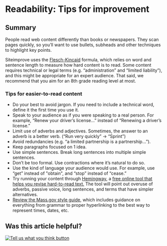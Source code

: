 # Readability: Tips for improvement

## Summary

People read web content differently than books or newspapers. They scan pages quickly, so you’ll want to use bullets, subheads and other techniques to highlight key points.

Siteimprove uses the [Flesch-Kincaid](https://support.siteimprove.com/hc/en-gb/articles/114094009592?flash_digest=476c0d7ee44240684fb2099f3b1527d644286af9) formula, which relies on word and sentence length to measure how hard content is to read. Some content requires technical or legal terms \(e.g. “administration” and “limited liability”\), and this might be appropriate for an expert audience. That said, we recommend that you aim for an 8th grade reading level at most.

### Tips for easier-to-read content

* Do your best to avoid jargon. If you need to include a technical word, define it the first time you use it.
* Speak to your audience as if you were speaking to a real person. For example, “Renew your driver’s license…” instead of “Renewing a driver’s license.”
* Limit use of adverbs and adjectives. Sometimes, the answer to an adverb is a better verb. \(“Run very quickly” -&gt; “Sprint”\)
* Avoid redundancies \(e.g. “a limited partnership is a partnership…”\).
* Keep paragraphs focused on 1 idea.
* Use simple sentences. Break long sentences into multiple simple sentences.
* Don’t be too formal. Use contractions where it’s natural to do so.
* Use the kind of language your audience would use. For example, use “get” instead of "obtain", and “stop” instead of “cease.”
* Try running your content through [Hemingway](http://www.hemingwayapp.com/), a [free online tool that helps you revise hard-to-read text.](http://www.hemingwayapp.com/) The tool will point out overuse of adverbs, passive voice, long sentences, and terms that have simpler alternatives.
* [Review the Mass.gov style guide](style-guide.md), which includes guidance on everything from grammar to proper hyperlinking to the best way to represent times, dates, etc.

## Was this article helpful?

[![Tell us what you think button](https://blobscdn.gitbook.com/v0/b/gitbook-28427.appspot.com/o/assets%2F-LJ04qJGAHkvdE13BfdG%2F-LSz77NBAwnSNpMPT3df%2F-LSz7xSmyKXltd4avaCt%2FKB%20survey%20button%20POC%202.png?alt=media&token=8d071cab-8b95-48a3-a332-13e3fc8d9f96)](https://massgov.formstack.com/forms/mass_gov_knowledge_base_feedback?article=readability-tips-for-improvement)


